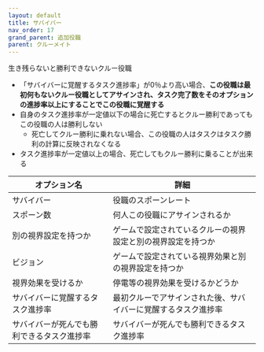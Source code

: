 ```yaml
---
layout: default
title: サバイバー
nav_order: 17
grand_parent: 追加役職
parent: クルーメイト
---
```


生き残らないと勝利できないクルー役職<br>
- 「サバイバーに覚醒するタスク進捗率」が0％より高い場合、**この役職は最初何もないクルー役職としてアサインされ、タスク完了数をそのオプションの進捗率以上にすることでこの役職に覚醒する**
- 自身のタスク進捗率が一定値以下の場合に死亡するとクルー勝利であってもこの役職の人は勝利しない
  - 死亡してクルー勝利に乗れない場合、この役職の人はタスクはタスク勝利の計算に反映されなくなる
- タスク進捗率が一定値以上の場合、死亡してもクルー勝利に乗ることが出来る


|  オプション名 |  詳細  |
| ---- | ---- |
|  サバイバー  | 役職のスポーンレート |
|  スポーン数  | 何人この役職にアサインされるか |
|  別の視界設定を持つか  |  ゲームで設定されているクルーの視界設定と別の視界設定を持つか  |
|  ビジョン  |  ゲームで設定されている視界効果と別の視界設定を持つか  |
|  視界効果を受けるか  |  停電等の視界効果を受けるかどうか  |
|  サバイバーに覚醒するタスク進捗率  | 最初クルーでアサインされた後、サバイバーに覚醒するタスク進捗率 |
|  サバイバーが死んでも勝利できるタスク進捗率  | サバイバーが死んでも勝利できるタスク進捗率 |